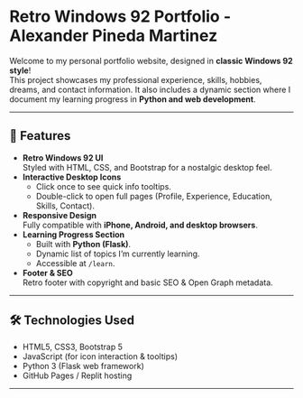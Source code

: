 # Retro Windows 92 Portfolio - Alexander Pineda Martinez

Welcome to my personal portfolio website, designed in **classic Windows 92 style**!  
This project showcases my professional experience, skills, hobbies, dreams, and contact information. It also includes a dynamic section where I document my learning progress in **Python and web development**.

---

## 🌟 Features

- **Retro Windows 92 UI**  
  Styled with HTML, CSS, and Bootstrap for a nostalgic desktop feel.
- **Interactive Desktop Icons**  
  - Click once to see quick info tooltips.  
  - Double-click to open full pages (Profile, Experience, Education, Skills, Contact).
- **Responsive Design**  
  Fully compatible with **iPhone, Android, and desktop browsers**.
- **Learning Progress Section**  
  - Built with **Python (Flask)**.  
  - Dynamic list of topics I’m currently learning.  
  - Accessible at `/learn`.
- **Footer & SEO**  
  Retro footer with copyright and basic SEO & Open Graph metadata.

---

## 🛠️ Technologies Used

- HTML5, CSS3, Bootstrap 5  
- JavaScript (for icon interaction & tooltips)  
- Python 3 (Flask web framework)  
- GitHub Pages / Replit hosting

---


